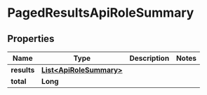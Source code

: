 

# PagedResultsApiRoleSummary


## Properties

| Name | Type | Description | Notes |
|------------ | ------------- | ------------- | -------------|
|**results** | [**List&lt;ApiRoleSummary&gt;**](ApiRoleSummary.md) |  |  |
|**total** | **Long** |  |  |



